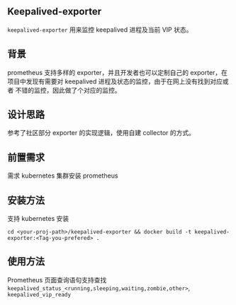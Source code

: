 ## Keepalived-exporter
`keepalived-exporter` 用来监控 keepalived 进程及当前 VIP 状态。

## 背景
prometheus 支持多样的 exporter，并且开发者也可以定制自己的 exporter，在项目中发现有需要对 keepalived 进程及状态的监控，由于在网上没有找到对应或者
不错的监控，因此做了个对应的监控。

## 设计思路
参考了社区部分 exporter 的实现逻辑，使用自建 collector 的方式。

## 前置需求
需求 kubernetes 集群安装 prometheus

## 安装方法
支持 kubernetes 安装
```
cd <your-proj-path>/keepalived-exporter && docker build -t keepalived-exporter:<Tag-you-prefered> .
```

## 使用方法
Prometheus 页面查询语句支持查找 `keepalived_status_<running,sleeping,waiting,zombie,other>`, `keepalived_vip_ready`